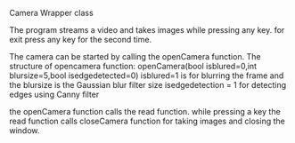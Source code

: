 Camera Wrapper class

The program streams a video and takes images while pressing any key. for exit press any key for the second time.

The camera can be started by calling the openCamera function. 
The structure of opencamera function: openCamera(bool isblured=0,int blursize=5,bool isedgedetected=0)
isblured=1 is for blurring the frame and the blursize is the Gaussian blur filter size
isedgedetection = 1 for detecting edges using Canny filter

the openCamera function calls the read function. while pressing a key the read function calls closeCamera function  for taking images and closing the window.
